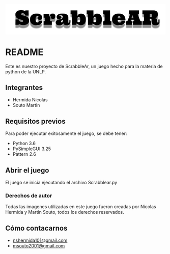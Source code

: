 <img src= "https://github.com/Nicolas101/ScrabbleAR/blob/master/Data/Images/Menu/Titulo.png" align=center></img> 

# README
Este es nuestro proyecto de ScrabbleAr, un juego hecho para la materia de python de la UNLP.

## Integrantes
* Hermida Nicolás
* Souto Martin

## Requisitos previos
Para poder ejecutar exitosamente el juego, se debe tener: 
* Python 3.6
* PySimpleGUI 3.25
* Pattern 2.6

## Abrir el juego
El juego se inicia ejecutando el archivo Scrabblear.py

### Derechos de autor
Todas las imagenes utilizadas en este juego fueron creadas por Nicolas Hermida y Martin Souto, todos los derechos reservados.

## Cómo contacarnos
* nshermida101@gmail.com
* msouto2001@gmail.com
